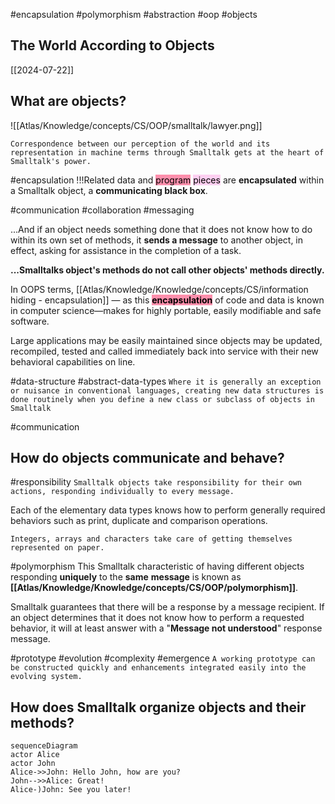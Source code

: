 #encapsulation
#polymorphism 
#abstraction
#oop
#objects
## The World According to Objects
[[2024-07-22]]

## What are objects?
![[Atlas/Knowledge/concepts/CS/OOP/smalltalk/lawyer.png]]
 
`Correspondence between our perception of the world and its representation in machine terms through Smalltalk gets at the heart of Smalltalk's power.`

#encapsulation 
!!!Related data and <mark style="background: #FF5582A6;">program</mark> <mark style="background: #FFB8EBA6;">pieces</mark> are **encapsulated** within a Smalltalk object, a
**communicating black box**.

#communication
#collaboration
#messaging

...And if an object needs something done that it does not know how to do
within its own set of methods, it **sends a message** to another object, in effect, asking for
assistance in the completion of a task.

**...Smalltalks object's methods do not call other objects' methods directly.**

In OOPS terms, [[Atlas/Knowledge/Knowledge/concepts/CS/information hiding - encapsulation]] — as this **<mark style="background: #FF5582A6;">encapsulation</mark>** of code and data is known in computer science—makes for highly portable, easily modifiable and safe software. 

Large applications may be easily maintained since objects may be updated, recompiled, tested
and called immediately back into service with their new behavioral capabilities on line.

#data-structure 
#abstract-data-types
`Where it is generally an exception or nuisance in conventional languages, creating new data structures is done routinely when you define a new class or subclass of objects in Smalltalk`

#communication 
## How do objects communicate and behave?

#responsibility
`Smalltalk objects take responsibility for their own actions, responding individually to every message.`

 Each of the elementary data types knows how to perform generally required behaviors such as print, duplicate and comparison operations.

`Integers, arrays and characters take care of getting themselves represented on paper.`

#polymorphism
 This Smalltalk characteristic of having different objects responding **uniquely** to the **same**
**message** is known as **[[Atlas/Knowledge/Knowledge/concepts/CS/OOP/polymorphism]]**.

Smalltalk guarantees that there will be a response by a message recipient. If an object
determines that it does not know how to perform a requested behavior, it will at least
answer with a "**Message not understood**" response message.

#prototype
#evolution
#complexity
#emergence 
`A working prototype can be constructed quickly and enhancements integrated easily into the evolving system.`

## How does Smalltalk organize objects and their methods?

```mermaid
sequenceDiagram
actor Alice
actor John
Alice->>John: Hello John, how are you?
John-->>Alice: Great!
Alice-)John: See you later!

```
